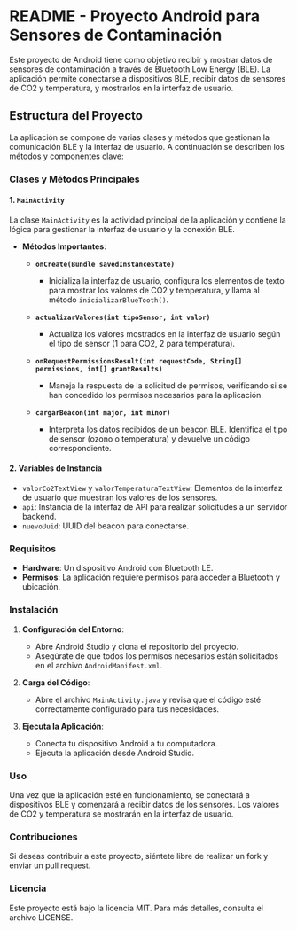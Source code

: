 # README - Proyecto Android para Sensores de Contaminación

Este proyecto de Android tiene como objetivo recibir y mostrar datos de sensores de contaminación a través de Bluetooth Low Energy (BLE). La aplicación permite conectarse a dispositivos BLE, recibir datos de sensores de CO2 y temperatura, y mostrarlos en la interfaz de usuario.

## Estructura del Proyecto

La aplicación se compone de varias clases y métodos que gestionan la comunicación BLE y la interfaz de usuario. A continuación se describen los métodos y componentes clave:

### Clases y Métodos Principales

#### 1. `MainActivity`

La clase `MainActivity` es la actividad principal de la aplicación y contiene la lógica para gestionar la interfaz de usuario y la conexión BLE.

- **Métodos Importantes**:
  - **`onCreate(Bundle savedInstanceState)`**
    - Inicializa la interfaz de usuario, configura los elementos de texto para mostrar los valores de CO2 y temperatura, y llama al método `inicializarBlueTooth()`.
  
  - **`actualizarValores(int tipoSensor, int valor)`**
    - Actualiza los valores mostrados en la interfaz de usuario según el tipo de sensor (1 para CO2, 2 para temperatura).
  
  - **`onRequestPermissionsResult(int requestCode, String[] permissions, int[] grantResults)`**
    - Maneja la respuesta de la solicitud de permisos, verificando si se han concedido los permisos necesarios para la aplicación.

  - **`cargarBeacon(int major, int minor)`**
    - Interpreta los datos recibidos de un beacon BLE. Identifica el tipo de sensor (ozono o temperatura) y devuelve un código correspondiente.

#### 2. Variables de Instancia

- `valorCo2TextView` y `valorTemperaturaTextView`: Elementos de la interfaz de usuario que muestran los valores de los sensores.
- `api`: Instancia de la interfaz de API para realizar solicitudes a un servidor backend.
- `nuevoUuid`: UUID del beacon para conectarse.

### Requisitos

- **Hardware**: Un dispositivo Android con Bluetooth LE.
- **Permisos**: La aplicación requiere permisos para acceder a Bluetooth y ubicación.

### Instalación

1. **Configuración del Entorno**:
   - Abre Android Studio y clona el repositorio del proyecto.
   - Asegúrate de que todos los permisos necesarios están solicitados en el archivo `AndroidManifest.xml`.

2. **Carga del Código**:
   - Abre el archivo `MainActivity.java` y revisa que el código esté correctamente configurado para tus necesidades.

3. **Ejecuta la Aplicación**:
   - Conecta tu dispositivo Android a tu computadora.
   - Ejecuta la aplicación desde Android Studio.

### Uso

Una vez que la aplicación esté en funcionamiento, se conectará a dispositivos BLE y comenzará a recibir datos de los sensores. Los valores de CO2 y temperatura se mostrarán en la interfaz de usuario.

### Contribuciones

Si deseas contribuir a este proyecto, siéntete libre de realizar un fork y enviar un pull request.

### Licencia

Este proyecto está bajo la licencia MIT. Para más detalles, consulta el archivo LICENSE.
